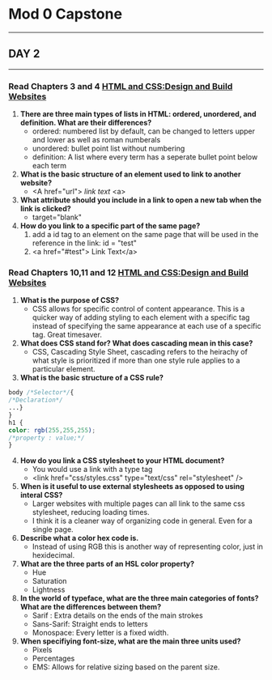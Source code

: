 # Mod 0 Capstone
***
## DAY 2
---

### Read Chapters 3 and 4 [HTML and CSS:Design and Build Websites](http://www.amazon.com/HTML-CSS-Design-Build-Websites/dp/1118008189/ref=sr_1_3?ie=UTF8&qid=1459879147&sr=8-3&keywords=duckett)
1. **There are three main types of lists in HTML: ordered, unordered, and definition. What are their differences?**
	* ordered:  numbered list by default, can be changed to letters upper and lower as well as roman numberals
	* unordered: bullet point list without numbering
	* definition: A list where every term has a seperate bullet point below each term
2. **What is the basic structure of an element used to link to another website?**
	* \<A href="url"\> <i>link text</i> \<a\>
3. **What attribute should you include in a link to open a new tab when the link is clicked?**
	* target="blank"
4. **How do you link to a specific part of the same page?**
	 1. add a id tag to an element on the same page that will be used in the reference in the link: id = "test"
	 1. \<a href="#test"\> Link Text\<\/a\>



### Read Chapters 10,11 and 12 [HTML and CSS:Design and Build Websites](http://www.amazon.com/HTML-CSS-Design-Build-Websites/dp/1118008189/ref=sr_1_3?ie=UTF8&qid=1459879147&sr=8-3&keywords=duckett)

1. **What is the purpose of CSS?**
	* CSS allows for specific control of content appearance. This is a quicker way of adding styling to each element with a specific tag instead of specifying the same appearance at each use of a specific tag. Great timesaver.
2. **What does CSS stand for? What does cascading mean in this case?**
	* CSS, Cascading Style Sheet, cascading refers to the heirachy of what style is prioritized if more than one style rule applies to a particular element.
3. **What is the basic structure of a CSS rule?**
 ```CSS
 body /*Selector*/{
 /*Declaration*/
 ...}
 }
 h1 {
 color: rgb(255,255,255);
 /*property : value;*/
 }
 ```
4. **How do you link a CSS stylesheet to your HTML document?**
	* You would use a link with a type tag
	* \<link href="css/styles.css" type="text\/css"
rel="stylesheet" \/>
5. **When is it useful to use external stylesheets as opposed to using interal CSS?**
	* Larger websites with multiple pages can all link to the same css stylesheet, reducing loading times.
	* I think it is a cleaner way of organizing code in general. Even for a single page.
6. **Describe what a color hex code is.**
	* Instead of using RGB this is another way of representing color, just in hexidecimal.
7. **What are the three parts of an HSL color property?**
	* Hue
	* Saturation
	* Lightness
8. **In the world of typeface, what are the three main categories of fonts? What are the differences between them?**
	* Sarif : Extra details on the ends of the main strokes
	* Sans-Sarif: Straight ends to letters
	* Monospace: Every letter is a fixed width.
9. **When specifiying font-size, what are the main three units used?**
	* Pixels
	* Percentages
	* EMS: Allows for relative sizing based on the parent size.
